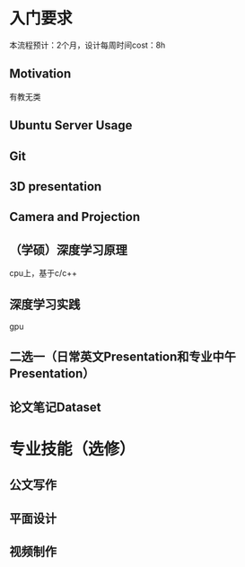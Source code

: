 # 入门要求
本流程预计：2个月，设计每周时间cost：8h

## Motivation
有教无类

## Ubuntu Server Usage

## Git

## 3D presentation

## Camera and Projection



## （学硕）深度学习原理
cpu上，基于c/c++


## 深度学习实践
gpu


## 二选一（日常英文Presentation和专业中午Presentation）

## 论文笔记Dataset


# 专业技能（选修）

## 公文写作

## 平面设计

## 视频制作


